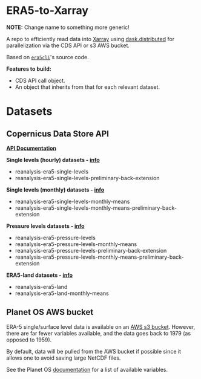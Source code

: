 # ERA5-to-Xarray

**NOTE:** Change name to something more generic!


A repo to efficiently read data into [Xarray](https://docs.xarray.dev/en/stable/) using [dask.distributed](https://distributed.dask.org/en/stable/) for parallelization via the CDS API or s3 AWS bucket.

Based on [`era5cli`](https://github.com/eWaterCycle/era5cli)'s source code.

**Features to build:**
* CDS API call object.
* An object that inherits from that for each relevant dataset.

# Datasets 
## Copernicus Data Store API
[**API Documentation**](https://cds.climate.copernicus.eu/)

**Single levels (hourly) datasets - [info](https://cds.climate.copernicus.eu/cdsapp#!/dataset/reanalysis-era5-single-levels?tab=overview)**
* reanalysis-era5-single-levels
* reanalysis-era5-single-levels-preliminary-back-extension

**Single levels (monthly) datasets - [info](https://cds.climate.copernicus.eu/cdsapp#!/dataset/reanalysis-era5-single-levels-monthly-means?tab=overview)**
* reanalysis-era5-single-levels-monthly-means
* reanalysis-era5-single-levels-monthly-means-preliminary-back-extension

**Pressure levels datasets - [info](https://cds.climate.copernicus.eu/cdsapp#!/dataset/reanalysis-era5-pressure-levels?tab=overview)**
* reanalysis-era5-pressure-levels
* reanalysis-era5-pressure-levels-monthly-means
* reanalysis-era5-pressure-levels-preliminary-back-extension
* reanalysis-era5-pressure-levels-monthly-means-preliminary-back-extension

**ERA5-land datasets - [info](https://cds.climate.copernicus.eu/cdsapp#!/dataset/reanalysis-era5-land?tab=overview)**
* reanalysis-era5-land
* reanalysis-era5-land-monthly-means

## Planet OS AWS bucket
ERA-5 single/surface level data is available on an [AWS s3 bucket](https://aws.amazon.com/marketplace/pp/prodview-yhz3mavy6s7go#similar-products). However, there are far fewer variables available, and the data goes back to 1979 (as opposed to 1959).

By default, data will be pulled from the AWS bucket if possible since it allows one to avoid saving large NetCDF files.

See the Planet OS [documentation](https://github.com/planet-os/notebooks/blob/master/aws/era5-pds.md) for a list of available variables.
